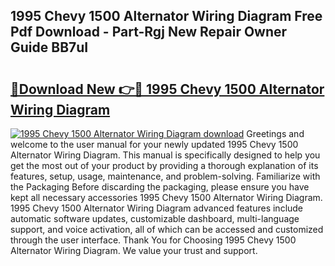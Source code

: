 ## 1995 Chevy 1500 Alternator Wiring Diagram Free Pdf Download - Part-Rgj New Repair Owner Guide BB7uI

# <h2><a href="http://dfrpyjg.blite.top/?on=1995+Chevy+1500+Alternator+Wiring+Diagram">🔗Download New 👉🔴 1995 Chevy 1500 Alternator Wiring Diagram</a></h2>

[![1995 Chevy 1500 Alternator Wiring Diagram download](https://i.imgur.com/lujVjoI.png)](http://dfrpyjg.blite.top/?on=1995+Chevy+1500+Alternator+Wiring+Diagram)
Greetings and welcome to the user manual for your newly updated 1995 Chevy 1500 Alternator Wiring Diagram. This manual is specifically designed to help you get the most out of your product by providing a thorough explanation of its features, setup, usage, maintenance, and problem-solving. Familiarize with the Packaging Before discarding the packaging, please ensure you have kept all necessary accessories 1995 Chevy 1500 Alternator Wiring Diagram. 1995 Chevy 1500 Alternator Wiring Diagram advanced features include automatic software updates, customizable dashboard, multi-language support, and voice activation, all of which can be accessed and customized through the user interface. Thank You for Choosing 1995 Chevy 1500 Alternator Wiring Diagram. We value your trust and support.
